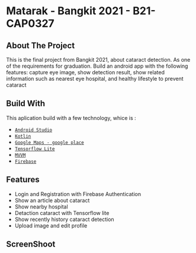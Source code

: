 # Matarak - Bangkit 2021 - B21-CAP0327
## About The Project
This is the final project from Bangkit 2021, about cataract detection.
As one of the requirements for graduation.
Build an android app with the following features: capture eye image, show detection
result, show related information such as nearest eye hospital, and healthy lifestyle to prevent
cataract

## Build With
This aplication build with a few technology, whice is :
 - [`Android Studio`](https://developer.android.com/)
 - [`Kotlin`](https://developer.android.com/kotlin?gclid=Cj0KCQjwna2FBhDPARIsACAEc_Uns4h9_SFELK-D6Hu7mTrlR2ktvg2SF44pqL_WRJtgUJWBO_8DM9YaAnVjEALw_wcB&gclsrc=aw.ds)
 - [`Google Maps - google place`](https://cloud.google.com/maps-platform/places)
 - [`Tensorflow Lite`](https://www.tensorflow.org/lite)
 - [`MVVM`](https://developer.android.com/jetpack/guide?gclid=Cj0KCQjwna2FBhDPARIsACAEc_Vi_Tmmy1y62Ld2rvJr3YvN_qTzlanq_mdapokAAlav30iVtchzMQcaAimKEALw_wcB&gclsrc=aw.ds)
 - [`Firebase`](https://firebase.google.com/)

## Features
 - Login and Registration with Firebase Authentication
 - Show an article about cataract
 - Show nearby hospital
 - Detaction cataract with Tensorflow lite
 - Show recently history cataract detection
 - Upload image and edit profile
 
 ## ScreenShoot
